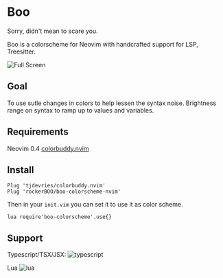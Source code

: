 # Boo

Sorry, didn't mean to scare you.

Boo is a colorscheme for Neovim with handcrafted support for LSP, Treesitter.

![Full Screen](https://user-images.githubusercontent.com/15027/98894239-5bcd8780-2472-11eb-9ca4-a2c3142a848a.png)

## Goal

To use sutle changes in colors to help lessen the syntax noise.
Brightness range on syntax to ramp up to values and variables.

## Requirements

Neovim 0.4
[colorbuddy.nvim](https://github.com/tjdevries/colorbuddy.nvim)

## Install

```vimscript
Plug 'tjdevries/colorbuddy.nvim'
Plug 'rockerBOO/boo-colorscheme-nvim'
```

Then in your `init.vim` you can set it to use it as color scheme.

```vimscript
lua require'boo-colorscheme'.use{}
```

## Support

Typescript/TSX/JSX:
![typescript](https://user-images.githubusercontent.com/15027/98894240-5c661e00-2472-11eb-9bbe-96cca05c5590.png)

Lua
![lua](https://user-images.githubusercontent.com/15027/98894334-9505f780-2472-11eb-9b73-b76b2b1f68b9.png)


